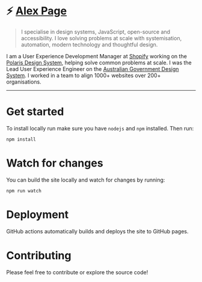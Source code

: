 # ⚡️ [Alex Page](http://alexpage.com.au)

> I specialise in design systems, JavaScript, open-source and accessibility. I love solving problems at scale with systemisation, automation, modern technology and thoughtful design.

I am a User Experience Development Manager at [Shopify](https://www.shopify.com) working on the [Polaris Design System](https://polaris.shopify.com), helping solve common problems at scale. I was the Lead User Experience Engineer on the [Australian Government Design System](https://designsystem.gov.au). I worked in a team to align 1000+ websites over 200+ organisations.

---

# Get started

To install locally run make sure you have `nodejs` and `npm` installed. Then run:
```
npm install
```


# Watch for changes

You can build the site locally and watch for changes by running:
```
npm run watch
```


# Deployment

GitHub actions automatically builds and deploys the site to GitHub pages.


# Contributing

Please feel free to contribute or explore the source code!
